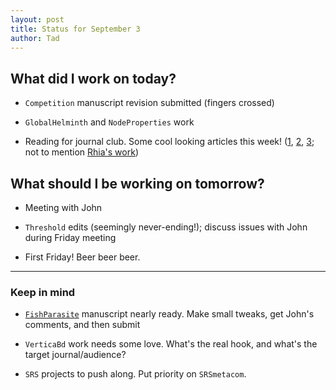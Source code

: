 ```yaml
---
layout: post
title: Status for September 3
author: Tad
---
```



## What did I work on today?

* `Competition` manuscript revision submitted (fingers crossed)

* `GlobalHelminth` and `NodeProperties` work

* Reading for journal club. Some cool looking articles this week!  ([1](http://rspb.royalsocietypublishing.org/content/282/1814/20151130), [2](http://rspb.royalsocietypublishing.org/content/282/1814/20151478), [3](http://rspb.royalsocietypublishing.org/content/282/1814/20151656); not to mention [Rhia's work](http://rspb.royalsocietypublishing.org/content/282/1814/20151436))




## What should I be working on tomorrow?

* Meeting with John
	
* `Threshold` edits (seemingly never-ending!); discuss issues with John during Friday meeting

* First Friday! Beer beer beer. <i class="fa fa-beer"> </i>





---

### Keep in mind

* [`FishParasite`](https://github.com/taddallas/FishParasite8910) manuscript nearly ready. Make small tweaks, get John's comments, and then submit

* `VerticaBd` work needs some love. What's the real hook, and what's the target journal/audience?

* `SRS` projects to push along. Put priority on `SRSmetacom`.








<i class="fa fa-code" style="color:pink"> </i>

